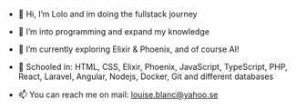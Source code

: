 - 👋 Hi, I’m Lolo and im doing the fullstack journey
  
- 👀 I’m into programming and expand my knowledge 
  
- 🌱 I’m currently exploring Elixir & Phoenix, and of course AI!

- 🌱 Schooled in: HTML, CSS, Elixir, Phoenix, JavaScript, TypeScript, PHP, React, Laravel, Angular, Nodejs, Docker, Git and different databases

- 📫 You can reach me on mail: louise.blanc@yahoo.se
